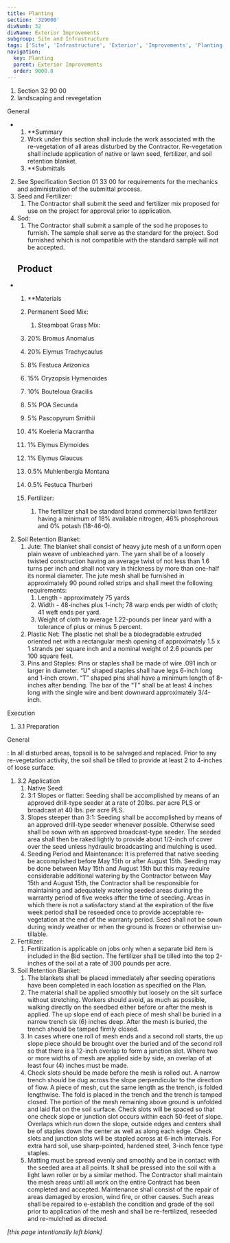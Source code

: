```yaml
---
title: Planting
section: '329000'
divNumb: 32
divName: Exterior Improvements
subgroup: Site and Infrastructure
tags: ['Site', 'Infrastructure', 'Exterior', 'Improvements', 'Planting']
navigation:
  key: Planting
  parent: Exterior Improvements
  order: 9000.0
---
```


   1. Section 32 90 00
   1. landscaping and revegetation

General

* 
	1. **Summary
   1. Work under this section shall include the work associated with the re-vegetation of all areas disturbed by the Contractor. Re-vegetation shall include application of native or lawn seed, fertilizer, and soil retention blanket.
	1. **Submittals
2. See Specification Section 01 33 00 for requirements for the mechanics and administration of the submittal process.
3. Seed and Fertilizer:
      1. The Contractor shall submit the seed and fertilizer mix proposed for use on the project for approval prior to application.
4. Sod:
      1. The Contractor shall submit a sample of the sod he proposes to furnish. The sample shall serve as the standard for the project. Sod furnished which is not compatible with the standard sample will not be accepted.
   ## Product 

* 
	1. **Materials
   1. Permanent Seed Mix:
      1. Steamboat Grass Mix:
	1. 20% Bromus Anomalus
	2. 20% Elymus Trachycaulus
	3. 8% Festuca Arizonica
	4. 15% Oryzopsis Hymenoides
	5. 10% Bouteloua Gracilis
	6. 5% POA Secunda 
	7. 5% Pascopyrum Smithii
	8. 4% Koeleria Macrantha
	9. 1% Elymus Elymoides
	10. 1% Elymus Glaucus
	11. 0.5% Muhlenbergia Montana
	12. 0.5% Festuca Thurberi

   1. Fertilizer:
      1. The fertilizer shall be standard brand commercial lawn fertilizer having a minimum of 18% available nitrogen, 46% phosphorous and 0% potash (18-46-0).
2. Soil Retention Blanket:
	1. Jute: The blanket shall consist of heavy jute mesh of a uniform open plain weave of unbleached yarn. The yarn shall be of a loosely twisted construction having an average twist of not less than 1.6 turns per inch and shall not vary in thickness by more than one-half its normal diameter. The jute mesh shall be furnished in approximately 90 pound rolled strips and shall meet the following requirements:
		1. Length - approximately 75 yards
		2. Width - 48-inches plus 1-inch; 78 warp ends per width of cloth; 41 weft ends per yard.
		3. Weight of cloth to average 1.22-pounds per linear yard with a tolerance of plus or minus 5 percent.
	2. Plastic Net: The plastic net shall be a biodegradable extruded oriented net with a rectangular mesh opening of approximately 1.5 x 1 strands per square inch and a nominal weight of 2.6 pounds per 100 square feet.
	3. Pins and Staples: Pins or staples shall be made of wire .091 inch or larger in diameter. “U” shaped staples shall have legs 6-inch long and 1-inch crown. “T” shaped pins shall have a minimum length of 8-inches after bending. The bar of the “T” shall be at least 4 inches long with the single wire and bent downward approximately 3/4-inch.

Execution
1. 3.1 Preparation

General

: In all disturbed areas, topsoil is to be salvaged and replaced. Prior to any re-vegetation activity, the soil shall be tilled to provide at least 2 to 4-inches of loose surface.
1. 3.2 Application
   1. Native Seed:
	1. 3:1 Slopes or flatter: Seeding shall be accomplished by means of an approved drill-type seeder at a rate of 20lbs. per acre PLS or broadcast at 40 lbs. per acre PLS.
	2. Slopes steeper than 3:1: Seeding shall be accomplished by means of an approved drill-type seeder whenever possible. Otherwise seed shall be sown with an approved broadcast-type seeder. The seeded area shall then be raked lightly to provide about 1/2-inch of cover over the seed unless hydraulic broadcasting and mulching is used.
	3. Seeding Period and Maintenance: It is preferred that native seeding be accomplished before May 15th or after August 15th. Seeding may be done between May 15th and August 15th but this may require considerable additional watering by the Contractor between May 15th and August 15th, the Contractor shall be responsible for maintaining and adequately watering seeded areas during the warranty period of five weeks after the time of seeding. Areas in which there is not a satisfactory stand at the expiration of the five week period shall be reseeded once to provide acceptable re-vegetation at the end of the warranty period. Seed shall not be sown during windy weather or when the ground is frozen or otherwise un-tillable.
2. Fertilizer:
      1. Fertilization is applicable on jobs only when a separate bid item is included in the Bid section. The fertilizer shall be tilled into the top 2-inches of the soil at a rate of 300 pounds per acre.
3. Soil Retention Blanket:
	1. The blankets shall be placed immediately after seeding operations have been completed in each location as specified on the Plan.
	2. The material shall be applied smoothly but loosely on the silt surface without stretching. Workers should avoid, as much as possible, walking directly on the seedbed either before or after the mesh is applied. The up slope end of each piece of mesh shall be buried in a narrow trench six (6) inches deep. After the mesh is buried, the trench should be tamped firmly closed.
	3. In cases where one roll of mesh ends and a second roll starts, the up slope piece should be brought over the buried and of the second roll so that there is a 12-inch overlap to form a junction slot. Where two or more widths of mesh are applied side by side, an overlap of at least four (4) inches must be made.
	4. Check slots should be made before the mesh is rolled out. A narrow trench should be dug across the slope perpendicular to the direction of flow. A piece of mesh, cut the same length as the trench, is folded lengthwise. The fold is placed in the trench and the trench is tamped closed. The portion of the mesh remaining above ground is unfolded and laid flat on the soil surface. Check slots will be spaced so that one check slope or junction slot occurs within each 50-feet of slope. Overlaps which run down the slope, outside edges and centers shall be of staples down the center as well as along each edge. Check slots and junction slots will be stapled across at 6-inch intervals. For extra hard soil, use sharp-pointed, hardened steel, 3-inch fence type staples.
	5. Matting must be spread evenly and smoothly and be in contact with the seeded area at all points. It shall be pressed into the soil with a light lawn roller or by a similar method. The Contractor shall maintain the mesh areas until all work on the entire Contract has been completed and accepted. Maintenance shall consist of the repair of areas damaged by erosion, wind fire, or other causes. Such areas shall be repaired to e-establish the condition and grade of the soil prior to application of the mesh and shall be re-fertilized, reseeded and re-mulched as directed.

*[this page intentionally left blank]*

